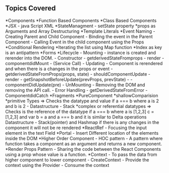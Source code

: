 ## Topics Covered

*Components
  *Function Based Components 
  *Class Based Components
*JSX - java Script XML 
*StateManagment - setState property
*props as Arguments and Array Destructuring
*Template Literals 
*Event Naming 
    - Creating Parent and Child Component 
    - Binding the event in the Parent Component 
    - Calling  Event in the child component using the Props 
*Conditional Rendering
*Iterating the list using Map function
*Index as key is an antipattern
*Forms
*Lifecycle
    - Mounting  - instance is created and rerender into the DOM.
        - Constructor
        - getderivedStateFromprops
        - render
        - componentdidMount - (Service Call)
    - Updating -    Component is rerendered and when there is a changes in the props or event
        - getderivedStateFromProps(props, state)
        - shouldComponentUpdate
        - render
        - getSnapshotBeforeUpdate(prevProps, prevState) - 
        - componentDidUpdate(pre)
    - UnMounting  - Removing the DOM and removing the API call.
    - Error Handling 
        - getDerivedStateFromError
        - ComponentdidCatch
*Fragments
*PureComponent
  *shallowComparision 
        *primitive Types => Checks the datatype and value if a === b where a is 2 and b is 2 - Datastructure - Stack
        *complex or referential datatypes => Checks is the reference of the datatype  if a === b where a is [1,2,3] c = [1,2,3] and var b = a and a === b and it is similar to Delta operations
        Datastructure - Stack(pointer) and Hashmap
    if there is any changes in the component it will not be re rendered
*ReactRef
    - Focusing the input element in the text Field
*Portal 
    - Insert Different location of the elements inside the DOM
*Higher Order Component - HOC pattern
    - A pattern where function takes a component as an argument and returns a new component.
*Render Props Pattern
    - Sharing the code between the React Components using a prop whose value is a function.
*Context
    - To pass the data from higher component to lower component 
    - CreateContext 
    - Provide the context using the Provider
    - Consume the context 






